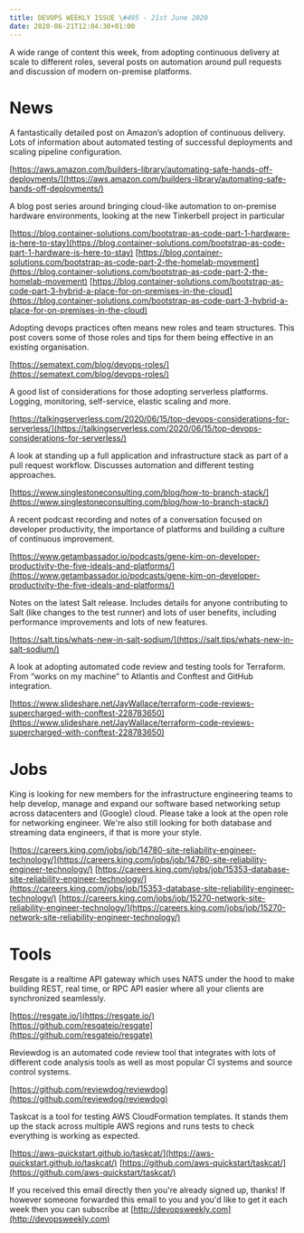 ```yaml
---
title: DEVOPS WEEKLY ISSUE \#495 - 21st June 2020 
date: 2020-06-21T12:04:30+01:00
---
```


A wide range of content this week, from adopting continuous delivery at scale to different roles, several posts on automation around pull requests and discussion of modern on-premise platforms.


News
====

A fantastically detailed post on Amazon’s adoption of continuous delivery. Lots of information about automated testing of successful deployments and scaling pipeline configuration.

[https://aws.amazon.com/builders-library/automating-safe-hands-off-deployments/](https://aws.amazon.com/builders-library/automating-safe-hands-off-deployments/)


A blog post series around bringing cloud-like automation to on-premise hardware environments, looking at the new Tinkerbell project in particular

[https://blog.container-solutions.com/bootstrap-as-code-part-1-hardware-is-here-to-stay](https://blog.container-solutions.com/bootstrap-as-code-part-1-hardware-is-here-to-stay)
[https://blog.container-solutions.com/bootstrap-as-code-part-2-the-homelab-movement](https://blog.container-solutions.com/bootstrap-as-code-part-2-the-homelab-movement)
[https://blog.container-solutions.com/bootstrap-as-code-part-3-hybrid-a-place-for-on-premises-in-the-cloud](https://blog.container-solutions.com/bootstrap-as-code-part-3-hybrid-a-place-for-on-premises-in-the-cloud)


Adopting devops practices often means new roles and team structures. This post covers some of those roles and tips for them being effective in an existing organisation.

[https://sematext.com/blog/devops-roles/](https://sematext.com/blog/devops-roles/)


A good list of considerations for those adopting serverless platforms. Logging, monitoring, self-service, elastic scaling and more.

[https://talkingserverless.com/2020/06/15/top-devops-considerations-for-serverless/](https://talkingserverless.com/2020/06/15/top-devops-considerations-for-serverless/)


A look at standing up a full application and infrastructure stack as part of a pull request workflow. Discusses automation and different testing approaches.

[https://www.singlestoneconsulting.com/blog/how-to-branch-stack/](https://www.singlestoneconsulting.com/blog/how-to-branch-stack/)


A recent podcast recording and notes of a conversation focused on developer productivity, the importance of platforms and building a culture of continuous improvement.

[https://www.getambassador.io/podcasts/gene-kim-on-developer-productivity-the-five-ideals-and-platforms/](https://www.getambassador.io/podcasts/gene-kim-on-developer-productivity-the-five-ideals-and-platforms/)


Notes on the latest Salt release. Includes details for anyone contributing to Salt (like changes to the test runner) and lots of user benefits, including performance improvements and lots of new features.

[https://salt.tips/whats-new-in-salt-sodium/](https://salt.tips/whats-new-in-salt-sodium/)


A look at adopting automated code review and testing tools for Terraform. From “works on my machine” to Atlantis and Conftest and GitHub integration.

[https://www.slideshare.net/JayWallace/terraform-code-reviews-supercharged-with-conftest-228783650](https://www.slideshare.net/JayWallace/terraform-code-reviews-supercharged-with-conftest-228783650)


Jobs
====

King is looking for new members for the infrastructure engineering teams to help develop, manage and expand our software based networking setup across datacenters and (Google) cloud. Please take a look at the open role for networking engineer. We're also still looking for both database and streaming data engineers, if that is more your style.

[https://careers.king.com/jobs/job/14780-site-reliability-engineer-technology/](https://careers.king.com/jobs/job/14780-site-reliability-engineer-technology/)
[https://careers.king.com/jobs/job/15353-database-site-reliability-engineer-technology/](https://careers.king.com/jobs/job/15353-database-site-reliability-engineer-technology/)
[https://careers.king.com/jobs/job/15270-network-site-reliability-engineer-technology/](https://careers.king.com/jobs/job/15270-network-site-reliability-engineer-technology/)


Tools
=====

Resgate is a realtime API gateway which uses NATS under the hood to make building REST, real time, or RPC API easier where all your clients are synchronized seamlessly.

[https://resgate.io/](https://resgate.io/)
[https://github.com/resgateio/resgate](https://github.com/resgateio/resgate)


Reviewdog is an automated code review tool that integrates with lots of different code analysis tools as well as most popular CI systems and source control systems.

[https://github.com/reviewdog/reviewdog](https://github.com/reviewdog/reviewdog)


Taskcat is a tool for testing AWS CloudFormation templates. It stands them up the stack across multiple AWS regions and runs tests to check everything is working as expected.

[https://aws-quickstart.github.io/taskcat/](https://aws-quickstart.github.io/taskcat/)
[https://github.com/aws-quickstart/taskcat/](https://github.com/aws-quickstart/taskcat/)


If you received this email directly then you're already signed up, thanks! If however someone forwarded this email to you and you'd like to get it each week then you can subscribe at [http://devopsweekly.com](http://devopsweekly.com)

